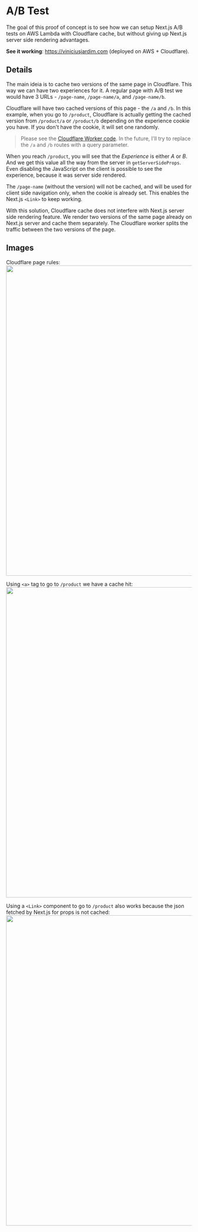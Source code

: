 # A/B Test

The goal of this proof of concept is to see how we can setup Next.js A/B tests
on AWS Lambda with Cloudflare cache, but without giving up Next.js server side
rendering advantages.

**See it working**: https://viniciusjardim.com (deployed on AWS + Cloudflare).

## Details

The main ideia is to cache two versions of the same page in Cloudflare. This way
we can have two experiences for it. A regular page with A/B test we would
have 3 URLs - `/page-name`, `/page-name/a`, and `/page-name/b`.

Cloudflare will have two cached versions of this page - the `/a` and `/b`.
In this example, when you go to `/product`, Cloudflare is actually getting the
cached version from `/product/a` or `/product/b` depending on the experience
cookie you have. If you don't have the cookie, it will set one randomly.

> Please see the [Cloudflare Worker code](/cf-worker.js). In the future, I'll try
to replace the `/a` and `/b` routes with a query parameter.

When you reach `/product`, you will see that the *Experience* is either *A* or *B*.
And we get this value all the way from the server in `getServerSideProps`.
Even disabling the JavaScript on the client is possible to see the experience,
because it was server side rendered.

The `/page-name` (without the version) will not be cached, and will be used
for client side navigation only, when the cookie is already set. This enables
the Next.js `<Link>` to keep working.

With this solution, Cloudflare cache does not interfere with Next.js server side
rendering feature. We render two versions of the same page already on Next.js
server and cache them separately. The Cloudflare worker splits the traffic between
the two versions of the page.

## Images

Cloudflare page rules:  
<img src="https://user-images.githubusercontent.com/1520962/190664460-6ad3b5e1-bad2-428d-b040-9ab7fb3d906b.png" width="840">

Using `<a>` tag to go to `/product` we have a cache hit:  
<img src="https://user-images.githubusercontent.com/1520962/190662787-fac8affe-b938-44c0-91ab-f03c0351db3b.gif" width="840">

Using a `<Link>` component to go to `/product` also works because the json fetched by Next.js for props is not cached:  
<img src="https://user-images.githubusercontent.com/1520962/190662846-685afa46-8525-4c01-b4c6-85087b1c88ba.gif" width="840">
